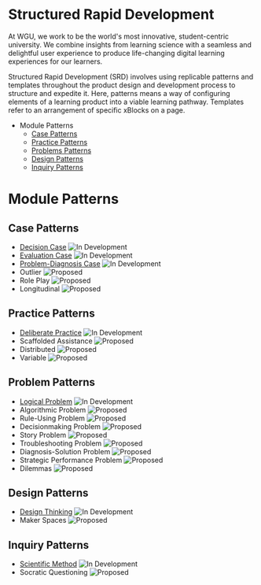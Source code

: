 # Structured Rapid Development

At WGU, we work to be the world's most innovative, student-centric university. We combine insights from learning science with a seamless and delightful user experience to produce life-changing digital learning experiences for our learners.

Structured Rapid Development (SRD) involves using replicable patterns and templates throughout the product design and development process to structure and expedite it. Here, patterns means a way of configuring elements of a learning product into a viable learning pathway. Templates refer to an arrangement of specific xBlocks on a page. 

<!-- - [Learning Pathway Patterns](#learning-pathway-patterns) -->
- Module Patterns
    - [Case Patterns](#case-patterns)
    - [Practice Patterns](#practice-patterns)
    - [Problems Patterns](#problems-patterns)
    - [Design Patterns](#design-patterns)
    - [Inquiry Patterns](#inquiry-patterns)
# Module Patterns
## Case Patterns
- [Decision Case](./patterns/modules/cases/DecisionCase.md) <img src="https://img.shields.io/badge/-dev-orange" alt="In Development" />
- [Evaluation Case](./patterns/modules/cases/EvaluationCase.md) <img src="https://img.shields.io/badge/-dev-orange" alt="In Development" />
- [Problem-Diagnosis Case](./patterns/modules/cases/ProblemDiagnosisCase.md) <img src="https://img.shields.io/badge/-dev-orange" alt="In Development" />
- Outlier <img src="https://img.shields.io/badge/-proposed-lightgrey" alt="Proposed" />
- Role Play <img src="https://img.shields.io/badge/-proposed-lightgrey" alt="Proposed" />
- Longitudinal <img src="https://img.shields.io/badge/-proposed-lightgrey" alt="Proposed" />

## Practice Patterns
- [Deliberate Practice](./patterns/modules/practice/DeliberatePractice.md) <img src="https://img.shields.io/badge/-dev-orange" alt="In Development" />
- Scaffolded Assistance <img src="https://img.shields.io/badge/-proposed-lightgrey" alt="Proposed" />
- Distributed <img src="https://img.shields.io/badge/-proposed-lightgrey" alt="Proposed" />
- Variable <img src="https://img.shields.io/badge/-proposed-lightgrey" alt="Proposed" />

## Problem Patterns
- [Logical Problem](./patterns/modules/problems/LogicalProblem.md) <img src="https://img.shields.io/badge/-dev-orange" alt="In Development" />
- Algorithmic Problem <img src="https://img.shields.io/badge/-proposed-lightgrey" alt="Proposed" />
- Rule-Using Problem <img src="https://img.shields.io/badge/-proposed-lightgrey" alt="Proposed" />
- Decisionmaking Problem <img src="https://img.shields.io/badge/-proposed-lightgrey" alt="Proposed" />
- Story Problem <img src="https://img.shields.io/badge/-proposed-lightgrey" alt="Proposed" />
- Troubleshooting Problem <img src="https://img.shields.io/badge/-proposed-lightgrey" alt="Proposed" />
- Diagnosis-Solution Problem <img src="https://img.shields.io/badge/-proposed-lightgrey" alt="Proposed" />
- Strategic Performance Problem <img src="https://img.shields.io/badge/-proposed-lightgrey" alt="Proposed" />
- Dilemmas <img src="https://img.shields.io/badge/-proposed-lightgrey" alt="Proposed" />

## Design Patterns
- [Design Thinking](./patterns/modules/design/DesignThinking.md) <img src="https://img.shields.io/badge/-dev-orange" alt="In Development" />
- Maker Spaces <img src="https://img.shields.io/badge/-proposed-lightgrey" alt="Proposed" />

## Inquiry Patterns
- [Scientific Method](./patterns/modules/inquiry/ScientificMethod.md) <img src="https://img.shields.io/badge/-dev-orange" alt="In Development" />
- Socratic Questioning <img src="https://img.shields.io/badge/-proposed-lightgrey" alt="Proposed" />


<!-- # xBlocks
# Resources
## Articles
Coming soon
## Packages
Coming soon
## Examples
Coming soon
## Tools
Coming soon
## Videos
Coming soon
## Books
Coming soon
## Courses
Coming soon -->